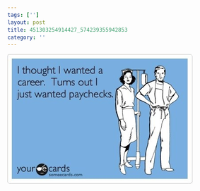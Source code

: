 ```yaml
---
tags: ['']
layout: post
title: 451303254914427_574239355942853
category: ''
---
```

![451303254914427_574239355942853](/uploads/2013-4-3-451303254914427_574239355942853.jpg)
